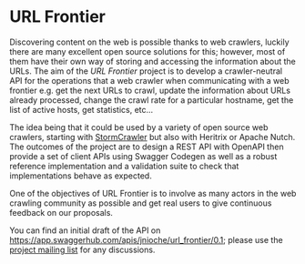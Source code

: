 # URL Frontier

Discovering content on the web is possible thanks to web crawlers, luckily there are many excellent open source solutions for this; however, most of them have their own way of storing and accessing the information about the URLs. The aim of the *URL Frontier* project is to develop a crawler-neutral API for the operations that a web crawler when communicating with a web frontier e.g. get the next URLs to crawl, update the information about  URLs already processed, change the crawl rate for a particular hostname, get the list of active hosts, get statistics, etc... 

The idea being that it could be used by a variety of open source web crawlers, starting with [StormCrawler](http://stormcrawler.net) but also with Heritrix or Apache Nutch. The outcomes of the project are to design a REST API with OpenAPI then provide a set of client APIs using Swagger Codegen as well as a robust reference implementation and a validation suite to check that implementations behave as expected. 

One of the objectives of URL Frontier is to involve as many actors in the web crawling community as possible and get real users to give continuous feedback on our proposals. 

You can find an initial draft of the API on https://app.swaggerhub.com/apis/jnioche/url_frontier/0.1; please use the [project mailing list](crawler-commons@googlegroups.com) for any discussions. 
